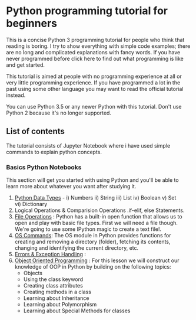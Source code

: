 # Python programming tutorial for beginners
This is a concise Python 3 programming tutorial for people who think that reading is boring. I try to show everything with simple code examples; there are no long and complicated explanations with fancy words. If you have never programmed before click here to find out what programming is like and get started.

This tutorial is aimed at people with no programming experience at all or very little programming experience. If you have programmed a lot in the past using some other language you may want to read the official tutorial instead.

You can use Python 3.5 or any newer Python with this tutorial. Don't use Python 2 because it's no longer supported.

## List of contents
The tutorial consists of Jupyter Notebook where i have used simple commands to explain python concepts.

### Basics Python Notebooks
This section will get you started with using Python and you'll be able to learn more about whatever you want after studying it.

1. [Python Data Types](https://github.com/madhur02/PythonLearning/blob/main/Python%20Class%20notes%20Lecture%201%20-%204.ipynb) - i) Numbers
                     ii) String
                     iii) List
                     iv) Boolean
                     v) Set                    
                     vi) Dictionary
2. Logical Operations & Comparision Operations .if-elif, else Statements.
3. [File Operations](https://github.com/madhur02/PythonLearning/blob/main/Python%20Lecture%205%20File%20Operations.ipynb) : Python has a built-in open function that allows us to open and play with basic file types. First we will need a file though. We're going to use some IPython magic to create a text file!.
4. [OS Commands](https://github.com/madhur02/PythonLearning/blob/main/Python%20Lecture%206%20OS%20Commands.ipynb): The OS module in Python provides functions for creating and removing a directory (folder), fetching its contents, changing and identifying the current directory, etc.
5. [Errors & Exception Handling](https://github.com/madhur02/PythonLearning/blob/main/Python%20Lecture%207(Continued)%20-Errors%20and%20Exceptions%20Handling.ipynb) : 
6. [Object Oriented Programming](https://github.com/madhur02/PythonLearning/blob/main/Python%20Lecture%208%20_%209%20-Object%20Oriented%20Programming.ipynb) : For this lesson we will construct our knowledge of OOP in Python by building on the following topics:
    * Objects
    * Using the class keyword
    * Creating class attributes
    * Creating methods in a class
    * Learning about Inheritance
    * Learning about Polymorphism
    * Learning about Special Methods for classes
